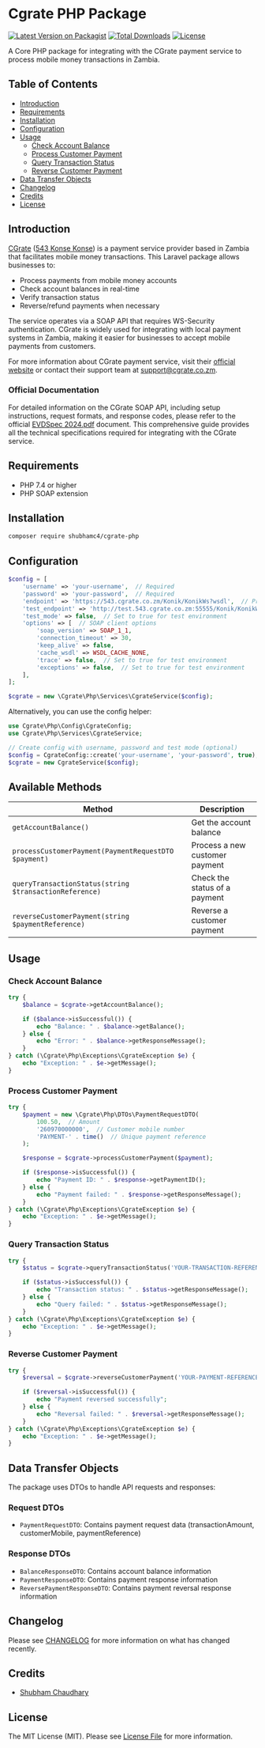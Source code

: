 # Cgrate PHP Package

[![Latest Version on Packagist](https://img.shields.io/packagist/v/shubhamc4/cgrate-php.svg)](https://packagist.org/packages/shubhamc4/cgrate-php)
[![Total Downloads](https://img.shields.io/packagist/dt/shubhamc4/cgrate-php.svg)](https://packagist.org/packages/shubhamc4/cgrate-php)
[![License](https://img.shields.io/packagist/l/shubhamc4/cgrate-php.svg)](https://github.com/shubhamc4/cgrate-php/blob/main/LICENSE)

A Core PHP package for integrating with the CGrate payment service to process mobile money transactions in Zambia.

## Table of Contents

- [Introduction](#introduction)
- [Requirements](#requirements)
- [Installation](#installation)
- [Configuration](#configuration)
- [Usage](#usage)
  - [Check Account Balance](#check-account-balance)
  - [Process Customer Payment](#process-customer-payment)
  - [Query Transaction Status](#query-transaction-status)
  - [Reverse Customer Payment](#reverse-customer-payment)
- [Data Transfer Objects](#data-transfer-objects)
- [Changelog](#changelog)
- [Credits](#credits)
- [License](#license)

## Introduction

[CGrate](https://cgrate.co.zm) ([543 Konse Konse](https://www.543.co.zm)) is a payment service provider based in Zambia that facilitates mobile money transactions. This Laravel package allows businesses to:

- Process payments from mobile money accounts
- Check account balances in real-time
- Verify transaction status
- Reverse/refund payments when necessary

The service operates via a SOAP API that requires WS-Security authentication. CGrate is widely used for integrating with local payment systems in Zambia, making it easier for businesses to accept mobile payments from customers.

For more information about CGrate payment service, visit their [official website](https://cgrate.co.zm) or contact their support team at support@cgrate.co.zm.

### Official Documentation

For detailed information on the CGrate SOAP API, including setup instructions, request formats, and response codes, please refer to the official [EVDSpec 2024.pdf](./docs/EVDSpec_2024.pdf) document. This comprehensive guide provides all the technical specifications required for integrating with the CGrate service.

## Requirements

- PHP 7.4 or higher
- PHP SOAP extension

## Installation

```bash
composer require shubhamc4/cgrate-php
```

## Configuration

```php
$config = [
    'username' => 'your-username',  // Required
    'password' => 'your-password',  // Required
    'endpoint' => 'https://543.cgrate.co.zm/Konik/KonikWs?wsdl',  // Production endpoint
    'test_endpoint' => 'http://test.543.cgrate.co.zm:55555/Konik/KonikWs?wsdl',  // Test endpoint
    'test_mode' => false,  // Set to true for test environment
    'options' => [  // SOAP client options
        'soap_version' => SOAP_1_1,
        'connection_timeout' => 30,
        'keep_alive' => false,
        'cache_wsdl' => WSDL_CACHE_NONE,
        'trace' => false,  // Set to true for test environment
        'exceptions' => false,  // Set to true for test environment
    ],
];

$cgrate = new \Cgrate\Php\Services\CgrateService($config);
```

Alternatively, you can use the config helper:

```php
use Cgrate\Php\Config\CgrateConfig;
use Cgrate\Php\Services\CgrateService;

// Create config with username, password and test mode (optional)
$config = CgrateConfig::create('your-username', 'your-password', true);
$cgrate = new CgrateService($config);
```

## Available Methods

| Method                                                 | Description                    |
| ------------------------------------------------------ | ------------------------------ |
| `getAccountBalance()`                                  | Get the account balance        |
| `processCustomerPayment(PaymentRequestDTO $payment)`   | Process a new customer payment |
| `queryTransactionStatus(string $transactionReference)` | Check the status of a payment  |
| `reverseCustomerPayment(string $paymentReference)`     | Reverse a customer payment     |

## Usage

### Check Account Balance

```php
try {
    $balance = $cgrate->getAccountBalance();

    if ($balance->isSuccessful()) {
        echo "Balance: " . $balance->getBalance();
    } else {
        echo "Error: " . $balance->getResponseMessage();
    }
} catch (\Cgrate\Php\Exceptions\CgrateException $e) {
    echo "Exception: " . $e->getMessage();
}
```

### Process Customer Payment

```php
try {
    $payment = new \Cgrate\Php\DTOs\PaymentRequestDTO(
        100.50,  // Amount
        '260970000000',  // Customer mobile number
        'PAYMENT-' . time()  // Unique payment reference
    );

    $response = $cgrate->processCustomerPayment($payment);

    if ($response->isSuccessful()) {
        echo "Payment ID: " . $response->getPaymentID();
    } else {
        echo "Payment failed: " . $response->getResponseMessage();
    }
} catch (\Cgrate\Php\Exceptions\CgrateException $e) {
    echo "Exception: " . $e->getMessage();
}
```

### Query Transaction Status

```php
try {
    $status = $cgrate->queryTransactionStatus('YOUR-TRANSACTION-REFERENCE');

    if ($status->isSuccessful()) {
        echo "Transaction status: " . $status->getResponseMessage();
    } else {
        echo "Query failed: " . $status->getResponseMessage();
    }
} catch (\Cgrate\Php\Exceptions\CgrateException $e) {
    echo "Exception: " . $e->getMessage();
}
```

### Reverse Customer Payment

```php
try {
    $reversal = $cgrate->reverseCustomerPayment('YOUR-PAYMENT-REFERENCE');

    if ($reversal->isSuccessful()) {
        echo "Payment reversed successfully";
    } else {
        echo "Reversal failed: " . $reversal->getResponseMessage();
    }
} catch (\Cgrate\Php\Exceptions\CgrateException $e) {
    echo "Exception: " . $e->getMessage();
}
```

## Data Transfer Objects

The package uses DTOs to handle API requests and responses:

### Request DTOs

- `PaymentRequestDTO`: Contains payment request data (transactionAmount, customerMobile, paymentReference)

### Response DTOs

- `BalanceResponseDTO`: Contains account balance information
- `PaymentResponseDTO`: Contains payment response information
- `ReversePaymentResponseDTO`: Contains payment reversal response information

## Changelog

Please see [CHANGELOG](CHANGELOG.md) for more information on what has changed recently.

## Credits

- [Shubham Chaudhary](https://github.com/shubhamc4)

## License

The MIT License (MIT). Please see [License File](LICENSE) for more information.
